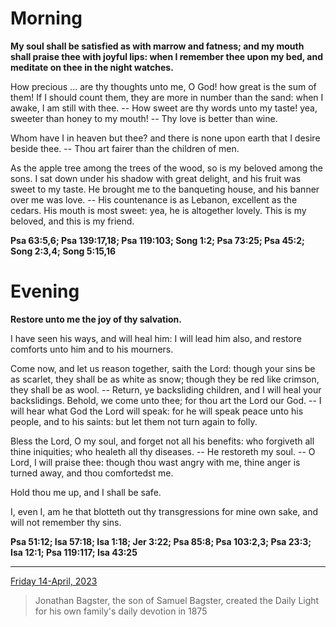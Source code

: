 # Morning

**My soul shall be satisfied as with marrow and fatness; and my mouth shall praise thee with joyful lips: when I remember thee upon my bed, and meditate on thee in the night watches.**
 
How precious ... are thy thoughts unto me, O God! how great is the sum of them! If I should count them, they are more in number than the sand: when I awake, I am still with thee. -- How sweet are thy words unto my taste! yea, sweeter than honey to my mouth! -- Thy love is better than wine.
 
Whom have I in heaven but thee? and there is none upon earth that I desire beside thee. -- Thou art fairer than the children of men.
 
As the apple tree among the trees of the wood, so is my beloved among the sons. I sat down under his shadow with great delight, and his fruit was sweet to my taste. He brought me to the banqueting house, and his banner over me was love. -- His countenance is as Lebanon, excellent as the cedars. His mouth is most sweet: yea, he is altogether lovely. This is my beloved, and this is my friend.  

**Psa 63:5,6; Psa 139:17,18; Psa 119:103; Song 1:2; Psa 73:25; Psa 45:2; Song 2:3,4; Song 5:15,16**

# Evening

**Restore unto me the joy of thy salvation.**
 
I have seen his ways, and will heal him: I will lead him also, and restore comforts unto him and to his mourners.
 
Come now, and let us reason together, saith the Lord: though your sins be as scarlet, they shall be as white as snow; though they be red like crimson, they shall be as wool. -- Return, ye backsliding children, and I will heal your backslidings. Behold, we come unto thee; for thou art the Lord our God. -- I will hear what God the Lord will speak: for he will speak peace unto his people, and to his saints: but let them not turn again to folly.
 
Bless the Lord, O my soul, and forget not all his benefits: who forgiveth all thine iniquities; who healeth all thy diseases. -- He restoreth my soul. -- O Lord, I will praise thee: though thou wast angry with me, thine anger is turned away, and thou comfortedst me.
 
Hold thou me up, and I shall be safe.
 
I, even I, am he that blotteth out thy transgressions for mine own sake, and will not remember thy sins.  

**Psa 51:12; Isa 57:18; Isa 1:18; Jer 3:22; Psa 85:8; Psa 103:2,3; Psa 23:3; Isa 12:1; Psa 119:117; Isa 43:25**

---

[Friday 14-April, 2023](https://t.me/s/daily_light)

> Jonathan Bagster, the son of Samuel Bagster, created the Daily Light for his own family's daily devotion in 1875

